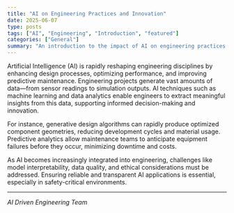 ```yaml
---
title: "AI on Engineering Practices and Innovation"
date: 2025-06-07
type: posts
tags: ["AI", "Engineering", "Introduction", "featured"]
categories: ["General"]
summary: "An introduction to the impact of AI on engineering practices and innovation."
---
```


Artificial Intelligence (AI) is rapidly reshaping engineering disciplines by enhancing design processes, optimizing performance, and improving predictive maintenance. Engineering projects generate vast amounts of data—from sensor readings to simulation outputs. AI techniques such as machine learning and data analytics enable engineers to extract meaningful insights from this data, supporting informed decision-making and innovation.

For instance, generative design algorithms can rapidly produce optimized component geometries, reducing development cycles and material usage. Predictive analytics allow maintenance teams to anticipate equipment failures before they occur, minimizing downtime and costs.

As AI becomes increasingly integrated into engineering, challenges like model interpretability, data quality, and ethical considerations must be addressed. Ensuring reliable and transparent AI applications is essential, especially in safety-critical environments.

---

*AI Driven Engineering Team*
